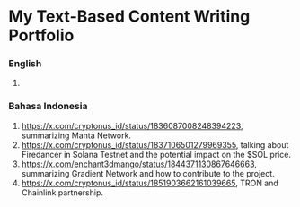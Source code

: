 # My Text-Based Content Writing Portfolio

### English
1. 

### Bahasa Indonesia
1. https://x.com/cryptonus_id/status/1836087008248394223, summarizing Manta Network.
2. https://x.com/cryptonus_id/status/1837106501279969355, talking about Firedancer in Solana Testnet and the potential impact on the $SOL price.
3. https://x.com/enchant3dmango/status/1844371130867646663, summarizing Gradient Network and how to contribute to the project.
4. https://x.com/cryptonus_id/status/1851903662161039665, TRON and Chainlink partnership.

